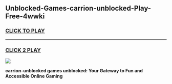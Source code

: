 
## Unblocked-Games-carrion-unblocked-Play-Free-4wwki
<h3>
<a href="https://premium76.site?title=carrion-unblocked&ref=21A">CLICK TO PLAY</a></h3>
<hr>

<h3>
<a href="https://premium76.site?title=carrion-unblocked&ref=21A">CLICK 2 PLAY</a>
  
</h3>

<a href="https://premium76.site?title=carrion-unblocked&ref=21A"><img src="https://clearcache.store/games.png"></a>


**carrion-unblocked games unblocked: Your Gateway to Fun and Accessible Online Gaming**
